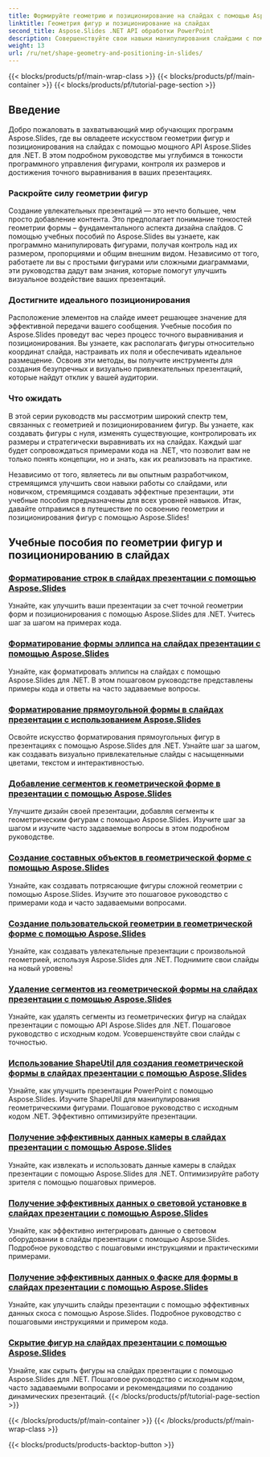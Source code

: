 ```yaml
---
title: Формируйте геометрию и позиционирование на слайдах с помощью Aspose.Slides
linktitle: Геометрия фигур и позиционирование на слайдах
second_title: Aspose.Slides .NET API обработки PowerPoint
description: Совершенствуйте свои навыки манипулирования слайдами с помощью учебных пособий Aspose.Slides по геометрии фигур и расположению на слайдах. Научитесь программно управлять фигурами, их размерами и выравниванием.
weight: 13
url: /ru/net/shape-geometry-and-positioning-in-slides/
---
```


{{< blocks/products/pf/main-wrap-class >}}
{{< blocks/products/pf/main-container >}}
{{< blocks/products/pf/tutorial-page-section >}}


## Введение

Добро пожаловать в захватывающий мир обучающих программ Aspose.Slides, где вы овладеете искусством геометрии фигур и позиционирования на слайдах с помощью мощного API Aspose.Slides для .NET. В этом подробном руководстве мы углубимся в тонкости программного управления фигурами, контроля их размеров и достижения точного выравнивания в ваших презентациях.

### Раскройте силу геометрии фигур

Создание увлекательных презентаций — это нечто большее, чем просто добавление контента. Это предполагает понимание тонкостей геометрии формы – фундаментального аспекта дизайна слайдов. С помощью учебных пособий по Aspose.Slides вы узнаете, как программно манипулировать фигурами, получая контроль над их размером, пропорциями и общим внешним видом. Независимо от того, работаете ли вы с простыми фигурами или сложными диаграммами, эти руководства дадут вам знания, которые помогут улучшить визуальное воздействие ваших презентаций.

### Достигните идеального позиционирования

Расположение элементов на слайде имеет решающее значение для эффективной передачи вашего сообщения. Учебные пособия по Aspose.Slides проведут вас через процесс точного выравнивания и позиционирования. Вы узнаете, как располагать фигуры относительно координат слайда, настраивать их поля и обеспечивать идеальное размещение. Освоив эти методы, вы получите инструменты для создания безупречных и визуально привлекательных презентаций, которые найдут отклик у вашей аудитории.

### Что ожидать

В этой серии руководств мы рассмотрим широкий спектр тем, связанных с геометрией и позиционированием фигур. Вы узнаете, как создавать фигуры с нуля, изменять существующие, контролировать их размеры и стратегически выравнивать их на слайдах. Каждый шаг будет сопровождаться примерами кода на .NET, что позволит вам не только понять концепции, но и знать, как их реализовать на практике.

Независимо от того, являетесь ли вы опытным разработчиком, стремящимся улучшить свои навыки работы со слайдами, или новичком, стремящимся создавать эффектные презентации, эти учебные пособия предназначены для всех уровней навыков. Итак, давайте отправимся в путешествие по освоению геометрии и позиционирования фигур с помощью Aspose.Slides!

## Учебные пособия по геометрии фигур и позиционированию в слайдах
### [Форматирование строк в слайдах презентации с помощью Aspose.Slides](./formatting-lines/)
Узнайте, как улучшить ваши презентации за счет точной геометрии форм и позиционирования с помощью Aspose.Slides для .NET. Учитесь шаг за шагом на примерах кода.
### [Форматирование формы эллипса на слайдах презентации с помощью Aspose.Slides](./formatting-ellipse-shape/)
Узнайте, как форматировать эллипсы на слайдах с помощью Aspose.Slides для .NET. В этом пошаговом руководстве представлены примеры кода и ответы на часто задаваемые вопросы.
### [Форматирование прямоугольной формы в слайдах презентации с использованием Aspose.Slides](./formatting-rectangle-shape/)
Освойте искусство форматирования прямоугольных фигур в презентациях с помощью Aspose.Slides для .NET. Узнайте шаг за шагом, как создавать визуально привлекательные слайды с насыщенными цветами, текстом и интерактивностью.
### [Добавление сегментов к геометрической форме в презентации с помощью Aspose.Slides](./adding-segments-geometry-shape/)
Улучшите дизайн своей презентации, добавляя сегменты к геометрическим фигурам с помощью Aspose.Slides. Изучите шаг за шагом и изучите часто задаваемые вопросы в этом подробном руководстве.
### [Создание составных объектов в геометрической форме с помощью Aspose.Slides](./creating-composite-objects-geometry-shape/)
Узнайте, как создавать потрясающие фигуры сложной геометрии с помощью Aspose.Slides. Изучите это пошаговое руководство с примерами кода и часто задаваемыми вопросами.
### [Создание пользовательской геометрии в геометрической форме с помощью Aspose.Slides](./creating-custom-geometry/)
Узнайте, как создавать увлекательные презентации с произвольной геометрией, используя Aspose.Slides для .NET. Поднимите свои слайды на новый уровень!
### [Удаление сегментов из геометрической формы на слайдах презентации с помощью Aspose.Slides](./removing-segments-geometry-shape/)
Узнайте, как удалять сегменты из геометрических фигур на слайдах презентации с помощью API Aspose.Slides для .NET. Пошаговое руководство с исходным кодом. Усовершенствуйте свои слайды с точностью.
### [Использование ShapeUtil для создания геометрической формы в слайдах презентации с помощью Aspose.Slides](./using-shapeutil-geometry-shape/)
Узнайте, как улучшить презентации PowerPoint с помощью Aspose.Slides. Изучите ShapeUtil для манипулирования геометрическими фигурами. Пошаговое руководство с исходным кодом .NET. Эффективно оптимизируйте презентации.
### [Получение эффективных данных камеры в слайдах презентации с помощью Aspose.Slides](./getting-effective-camera-data/)
Узнайте, как извлекать и использовать данные камеры в слайдах презентации с помощью Aspose.Slides для .NET. Оптимизируйте работу зрителя с помощью пошаговых примеров.
### [Получение эффективных данных о световой установке в слайдах презентации с помощью Aspose.Slides](./getting-effective-light-rig-data/)
Узнайте, как эффективно интегрировать данные о световом оборудовании в слайды презентации с помощью Aspose.Slides. Подробное руководство с пошаговыми инструкциями и практическими примерами.
### [Получение эффективных данных о фаске для формы в слайдах презентации с помощью Aspose.Slides](./getting-effective-bevel-data/)
Узнайте, как улучшить слайды презентации с помощью эффективных данных скоса с помощью Aspose.Slides. Подробное руководство с пошаговыми инструкциями и примером кода.
### [Скрытие фигур на слайдах презентации с помощью Aspose.Slides](./hiding-shapes/)
Узнайте, как скрыть фигуры на слайдах презентации с помощью Aspose.Slides для .NET. Пошаговое руководство с исходным кодом, часто задаваемыми вопросами и рекомендациями по созданию динамических презентаций.
{{< /blocks/products/pf/tutorial-page-section >}}

{{< /blocks/products/pf/main-container >}}
{{< /blocks/products/pf/main-wrap-class >}}

{{< blocks/products/products-backtop-button >}}
